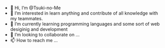 - 👋 Hi, I’m @Tsuki-no-Me
- 👀 I’m interested in learn anything and contribute of all knowledge with my teammates. 
- 🌱 I’m currently learning programming languages and some sort of web desiginig and development 
- 💞️ I’m looking to collaborate on ...
- 📫 How to reach me ...

<!---
Tsuki-no-Me/Tsuki-no-Me is a ✨ special ✨ repository because its `README.md` (this file) appears on your GitHub profile.
You can click the Preview link to take a look at your changes.
--->
